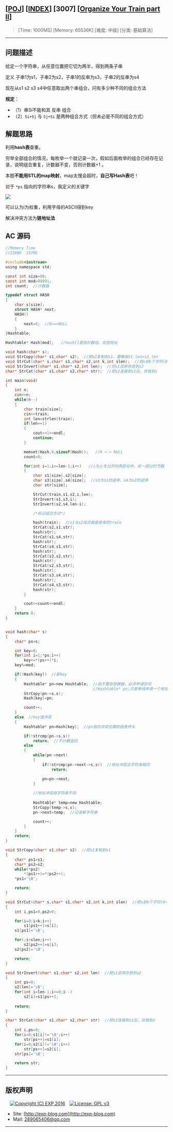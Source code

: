 ## [[POJ](http://poj.org/)] [[INDEX](https://github.com/lyy289065406/POJ-Solving-Reports)] [3007] [[Organize Your Train part II](http://poj.org/problem?id=3007)]

> [Time: 1000MS] [Memory: 65536K] [难度: 中级] [分类: 基础算法]

------

## 问题描述

给定一个字符串，从任意位置把它切为两半，得到两条子串

定义 子串1为s1，子串2为s2，子串1的反串为s3，子串2的反串为s4

现在从s1 s2 s3 s4中任意取出两个串组合，问有多少种不同的组合方法


**规定**：

- （1）串Si不能和其 反串 组合
- （2）`Si+Sj` 与 `Sj+Si` 是两种组合方式（但未必是不同的组合方式）


## 解题思路

利用**hash表**查重。

穷举全部组合的情况，每枚举一个就记录一次，假如后面枚举的组合已经存在记录，说明组合重复，计数器不变，否则计数器+1 。

本题**不能用STL的map映射**，map太慢会超时，**自己写Hash表**吧！

对于 `*ps` 指向的字符串s，我定义的关键字 

![](/reports/POJ3007-Organize%20Your%20Train%20part%20II/img/01.png)

可以认为i为权重，利用字母的ASCII得到key

解决冲突方法为**链地址法**


## AC 源码


```c
//Memory Time 
//2380K  157MS 

#include<iostream>
using namespace std;

const int size=80;
const int mod=99991;
int count;  //计数器

typedef struct HASH
{
	char s[size];
	struct HASH* next;
	HASH()
	{
		next=0;  //0<=>NULL
	}
}Hashtable;

Hashtable* Hash[mod];   //hash[]是指针数组，存放地址

void hash(char* s);
void StrCopy(char* s1,char* s2);  //把s2复制到s1，要确保s1.len>s2.len
void StrCut(char* s,char* s1,char* s2,int k,int slen);  //把s前k个字符(0~k-1)复制到s1，第k到slen的字符复制到s2
void StrInvert(char* s1,char* s2,int len);  //把s1逆序存放到s2
char* StrCat(char* s1,char* s2,char* str);  //把s2连接到s1后，存放到s

int main(void)
{
	int n;
	cin>>n;
	while(n--)
	{
		char train[size];
		cin>>train;
		int len=strlen(train);
		if(len==1)
		{
			cout<<1<<endl;
			continue;
		}

		memset(Hash,0,sizeof(Hash));   //0 <-> NULL
		count=0;

		for(int i=1;i<=len-1;i++)   //i为火车分开的两部分中，前一部分的节数
		{
			char s1[size],s2[size];
			char s3[size],s4[size];  //s3为s1的逆序，s4为s2的逆序
			char str[size];

			StrCut(train,s1,s2,i,len);
			StrInvert(s1,s3,i);
			StrInvert(s2,s4,len-i);

			/*标记组合方式*/

			hash(train);  //s1与s2组合就是原来的train
			StrCat(s2,s1,str);
			hash(str);
			StrCat(s1,s4,str);
			hash(str);
			StrCat(s4,s1,str);
			hash(str);
			StrCat(s3,s2,str);
			hash(str);
			StrCat(s2,s3,str);
			hash(str);
			StrCat(s3,s4,str);
			hash(str);
			StrCat(s4,s3,str);
			hash(str);
		}

		cout<<count<<endl;
	}
	return 0;
}


void hash(char* s)
{
	char* ps=s;

	int key=0;
	for(int i=1;*ps;i++)
		key+=*(ps++)*i;
	key%=mod;

	if(!Hash[key])  //新key
	{
		Hashtable* pn=new Hashtable;  //由于要存放数据，必须申请空间
		                              //Hashtable* pn;只是单纯申请一个地址空间
		StrCopy(pn->s,s);
		Hash[key]=pn;

		count++;
	}
	else  //key值冲突
	{
		Hashtable* pn=Hash[key];  //pn指向冲突位置的链表开头

		if(!strcmp(pn->s,s))
			return;  //不计数返回
		else
		{
			while(pn->next)
			{
				if(!strcmp(pn->next->s,s))  //地址冲突且字符串相同
					return;

				pn=pn->next;
			}
			
			//地址冲突但字符串不同
			
			Hashtable* temp=new Hashtable;
			StrCopy(temp->s,s);
			pn->next=temp;  //记录新字符串

			count++;
		}
	}
	return;
}

void StrCopy(char* s1,char* s2)  //把s2复制到s1
{
	char* ps1=s1;
	char* ps2=s2;
	while(*ps2)
		*(ps1++)=*(ps2++);
	*ps1='\0';

	return;
}

void StrCut(char* s,char* s1,char* s2,int k,int slen)  //把s前k个字符(0~k-1)复制到s1，第k到slen的字符复制到s2
{
	int i,ps1=0,ps2=0;

	for(i=0;i<k;i++)
		s1[ps1++]=s[i];
	s1[ps1]='\0';

	for(;i<slen;i++)
		s2[ps2++]=s[i];
	s2[ps2]='\0';

	return;
}

void StrInvert(char* s1,char* s2,int len)  //把s1逆序存放到s2
{
	int ps=0;
	s2[len]='\0';
	for(int i=len-1;i>=0;i--)
		s2[i]=s1[ps++];
	
	return;
}

char* StrCat(char* s1,char* s2,char* str)  //把s2连接到s1后，存放到s
{
	int i,ps=0;
	for(i=0;s1[i]!='\0';i++)
		str[ps++]=s1[i];
	for(i=0;s2[i]!='\0';i++)
		str[ps++]=s2[i];
	str[ps]='\0';

	return str;
}
```

------

## 版权声明

　[![Copyright (C) EXP,2016](https://img.shields.io/badge/Copyright%20(C)-EXP%202016-blue.svg)](http://exp-blog.com)　[![License: GPL v3](https://img.shields.io/badge/License-GPL%20v3-blue.svg)](https://www.gnu.org/licenses/gpl-3.0)
  

- Site: [http://exp-blog.com](http://exp-blog.com) 
- Mail: <a href="mailto:289065406@qq.com?subject=[EXP's Github]%20Your%20Question%20（请写下您的疑问）&amp;body=What%20can%20I%20help%20you?%20（需要我提供什么帮助吗？）">289065406@qq.com</a>


------
